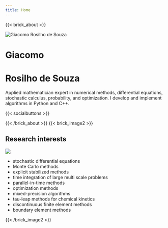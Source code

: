 ```yaml
---
title: Home
---
```

{{< brick_about >}}

<p>
<img src="/uploads/photos/me/giacomo.jpg" alt="Giacomo Rosilho de Souza" />
</p>

# Giacomo
# Rosilho de Souza

Applied mathematician expert in numerical methods, differential equations, stochastic calculus, probability, and optimization. I develop and implement algorithms in Python and C++.

{{< socialbuttons >}}

{{< /brick_about >}}
{{< brick_image2 >}}

## Research interests

![](/uploads/photos/research_interests/all.png)
<!-- <img src="/uploads/photos/research_interests/all.png" alt="alt text" width="300" /> -->

- stochastic differential equations
- Monte Carlo methods
- explicit stabilized methods
- time integration of large multi scale problems
- parallel-in-time methods
- optimization methods
- mixed-precision algorithms
- tau-leap methods for chemical kinetics
- discontinuous finite element methods
- boundary element methods

{{< /brick_image2 >}}

<!-- {{< brick_wide >}}
## Research interests

- stochastic differential equations and Monte Carlo methods
- explicit stabilized methods
- time integration of large multi scale problems
- parallel-in-time methods
- stabilized optimization methods
- mixed-precision algorithms
- tau-leap methods for chemical kinetics
- discontinuous finite element methods
- boundary element methods

{{< gallery dir="/uploads/photos/research_interests/single/" >}}
{{< /brick_wide >}} -->